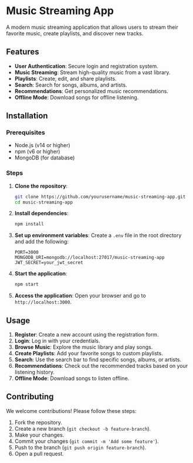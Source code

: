 # Music Streaming App

A modern music streaming application that allows users to stream their favorite music, create playlists, and discover new tracks.

## Features

- **User Authentication**: Secure login and registration system.
- **Music Streaming**: Stream high-quality music from a vast library.
- **Playlists**: Create, edit, and share playlists.
- **Search**: Search for songs, albums, and artists.
- **Recommendations**: Get personalized music recommendations.
- **Offline Mode**: Download songs for offline listening.

## Installation

### Prerequisites

- Node.js (v14 or higher)
- npm (v6 or higher)
- MongoDB (for database)

### Steps

1. **Clone the repository**:
    ```sh
    git clone https://github.com/yourusername/music-streaming-app.git
    cd music-streaming-app
    ```

2. **Install dependencies**:
    ```sh
    npm install
    ```

3. **Set up environment variables**:
    Create a `.env` file in the root directory and add the following:
    ```env
    PORT=3000
    MONGODB_URI=mongodb://localhost:27017/music-streaming-app
    JWT_SECRET=your_jwt_secret
    ```

4. **Start the application**:
    ```sh
    npm start
    ```

5. **Access the application**:
    Open your browser and go to `http://localhost:3000`.

## Usage

1. **Register**: Create a new account using the registration form.
2. **Login**: Log in with your credentials.
3. **Browse Music**: Explore the music library and play songs.
4. **Create Playlists**: Add your favorite songs to custom playlists.
5. **Search**: Use the search bar to find specific songs, albums, or artists.
6. **Recommendations**: Check out the recommended tracks based on your listening history.
7. **Offline Mode**: Download songs to listen offline.

## Contributing

We welcome contributions! Please follow these steps:

1. Fork the repository.
2. Create a new branch (`git checkout -b feature-branch`).
3. Make your changes.
4. Commit your changes (`git commit -m 'Add some feature'`).
5. Push to the branch (`git push origin feature-branch`).
6. Open a pull request.
